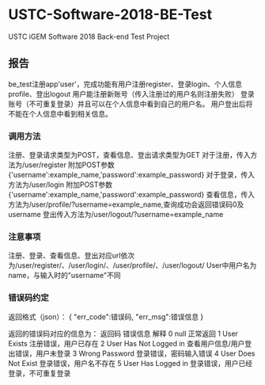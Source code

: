# USTC-Software-2018-BE-Test
USTC iGEM Software 2018 Back-end Test Project

## 报告

be_test注册app'user'，完成功能有用户注册register、登录login、个人信息profile、登出logout
用户能注册新账号（传入注册过的用户名则注册失败）
登录账号（不可重复登录）并且可以在个人信息中看到自己的用户名。
用户登出后将不能在个人信息中看到相关信息。

### 调用方法

注册、登录请求类型为POST，查看信息、登出请求类型为GET
对于注册，传入方法为/user/register 附加POST参数{'username':example_name,'password':example_password}
对于登录，传入方法为/user/login    附加POST参数{'username':example_name,'password':example_password}
查看信息，传入方法为/user/profile/?username=example_name,查询成功会返回错误码0及username
登出传入方法为/user/logout/?username=example_name

### 注意事项

注册、登录、查看信息、登出对应url依次为/user/register/、/user/login/、/user/profile/、/user/logout/
User中用户名为name，与输入时的"username"不同

### 错误码约定

返回格式（json）：
{
    "err_code":错误码,
    "err_msg":错误信息
}

返回的错误码对应的信息为：
返回码	错误信息		解释
0	null			正常返回
1	User Exists		注册错误，用户已存在
2	User Has Not Logged in	查看用户信息/用户登出错误，用户未登录
3	Wrong Password		登录错误，密码输入错误
4	User Does Not Exist	登录错误，用户名不存在
5	User Has Logged in	登录错误，用户已经登录，不可重复登录
